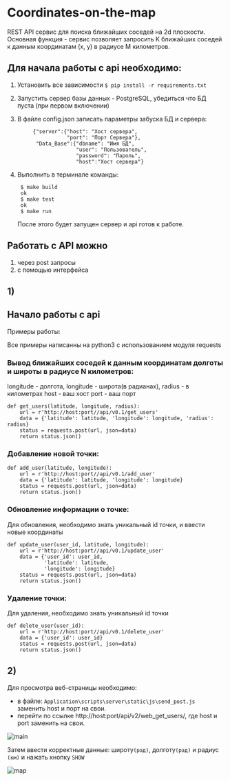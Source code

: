 # Coordinates-on-the-map
REST API сервис для поиска ближайших соседей на 2d плоскости. Основная функция - сервис позволяет запросить K ближайших соседей к данным координатам (x, y) в радиусе M километров.


## Для начала работы с api необходимо:

1. Установить все зависимости 
`$ pip install -r requirements.txt`
2. Запустить сервер базы данных - PostgreSQL, убедиться что БД пуста (при первом включении)
3. В файле config.json записать параметры забуска БД и сервера:

		    {"server":{"host": "Хост сервера", 
                       "port": "Порт Сервера"}, 
             "Data_Base":{"dbname": "Имя БД", 
                   	 	  "user": "Пользователь", 
                     	  "password": "Пароль", 
                    	  "host":"Хост сервера"}
4. Выполнить в терминале команды: 

		$ make build
		ok
		$ make test
		ok
		$ make run
	После этого будет запущен сервер и api готов к работе.

## Работать с API можно 
1) через post запросы 
2) с помощью интерфейса

## 1)
## Начало работы с api
Примеры работы:

Все примеры написанны на python3 c использованием модуля requests


### Вывод ближайших соседей к данным координатам долготы и широты в радиусе N километров:
longitude - долгота, longitude - широта(в радианах),
radius - в километрах
host - ваш хост
port - ваш порт

    def get_users(latitude, longitude, radius):
        url = r'http://host:port//api/v0.1/get_users'
        data = {'latitude': latitude, 'longitude': longitude, 'radius': radius}
        status = requests.post(url, json=data)
        return status.json()


### Добавление новой точки:

    def add_user(latitude, longitude):
        url = r'http://host:port//api/v0.1/add_user'
        data = {'latitude': latitude, 'longitude': longitude}
        status = requests.post(url, json=data)
        return status.json()

### Обновление информации о точке:
Для обновления, необходимо знать уникальный id точки, и ввести новые координаты

    def update_user(user_id, latitude, longitude):
        url = r'http://host:port//api/v0.1/update_user'
        data = {'user_id': user_id,
                'latitude': latitude, 
                'longitude': longitude}
        status = requests.post(url, json=data)
        return status.json()

### Удаление точки:
Для удаления, необходимо знать уникальный id точки

    def delete_user(user_id):
        url = r'http://host:port//api/v0.1/delete_user'
        data = {'user_id': user_id}
        status = requests.post(url, json=data)
        return status.json()

## 2)

Для просмотра веб-страницы необходимо:
- в файле: `Application\scripts\server\static\js\send_post.js` заменить host и порт на свои. 
- перейти по ссылке http://host:port/api/v2/web_get_users/, где host и port заменить на свои.

![main](https://github.com/Ovsienko023/Coordinates-on-the-map/blob/master/Application/client/Screen/main_web_get_users.png)

Затем ввести корректные данные: широту`(рад)`, долготу`(рад)` и радиус `(км)` и нажать кнопку `SHOW`

![map](https://github.com/Ovsienko023/Coordinates-on-the-map/blob/master/Application/client/Screen/map_web_get_users.png)